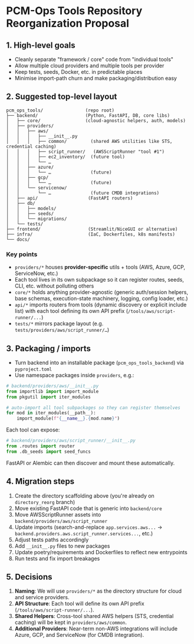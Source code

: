 # PCM-Ops Tools Repository Reorganization Proposal

## 1. High-level goals

- Cleanly separate "framework / core" code from "individual tools"
- Allow multiple cloud providers and multiple tools per provider
- Keep tests, seeds, Docker, etc. in predictable places
- Minimise import-path churn and make packaging/distribution easy

## 2. Suggested top-level layout

```tree
pcm_ops_tools/                (repo root)
├── backend/                  (Python, FastAPI, DB, core libs)
│   ├── core/                 (cloud-agnostic helpers, auth, models)
│   ├── providers/
│   │   ├── aws/
│   │   │   ├── __init__.py
│   │   │   ├── common/         (shared AWS utilities like STS, credential caching)
│   │   │   ├── script_runner/   (AWSScriptRunner "tool #1")
│   │   │   ├── ec2_inventory/  (future tool)
│   │   │   └── …               
│   │   ├── azure/
│   │   │   └── …               (future)
│   │   ├── gcp/
│   │   │   └── …               (future)
│   │   └── servicenow/
│   │       └── …               (future CMDB integrations)
│   ├── api/                   (FastAPI routers)
│   ├── db/
│   │   ├── models/
│   │   ├── seeds/
│   │   └── migrations/
│   └── tests/
├── frontend/                  (Streamlit/NiceGUI or alternative)
├── infra/                     (IaC, Dockerfiles, k8s manifests)
└── docs/
```

### Key points

- `providers/*` houses **provider-specific** utils + tools (AWS, Azure, GCP, ServiceNow, etc.)
- Each tool lives in its own subpackage so it can register routes, seeds, CLI, etc. without polluting others
- `core/*` holds anything provider-agnostic (generic auth/session helpers, base schemas, execution-state machinery, logging, config loader, etc.)
- `api/*` imports routers from tools (dynamic discovery or explicit include list) with each tool defining its own API prefix (`/tools/aws/script-runner/...`)
- `tests/*` mirrors package layout (e.g. `tests/providers/aws/script_runner/…`)

## 3. Packaging / imports

- Turn backend into an installable package (`pcm_ops_tools_backend`) via `pyproject.toml`
- Use namespace packages inside `providers`, e.g.:

```python
# backend/providers/aws/__init__.py
from importlib import import_module
from pkgutil import iter_modules

# auto-import all tool subpackages so they can register themselves
for mod in iter_modules(__path__):
    import_module(f"{__name__}.{mod.name}")
```

Each tool can expose:

```python
# backend/providers/aws/script_runner/__init__.py
from .routes import router
from .db_seeds import seed_funcs
```

FastAPI or Alembic can then discover and mount these automatically.

## 4. Migration steps

1. Create the directory scaffolding above (you're already on `directory_reorg` branch)
2. Move existing FastAPI code that is generic into `backend/core`
3. Move AWSScriptRunner assets into `backend/providers/aws/script_runner`
4. Update imports (search-and-replace `app.services.aws...` → `backend.providers.aws.script_runner.services...`, etc.)
5. Adjust tests paths accordingly
6. Add `__init__.py` files to new packages
7. Update poetry/requirements and Dockerfiles to reflect new entrypoints
8. Run tests and fix import breakages

## 5. Decisions

1. **Naming**: We will use `providers/*` as the directory structure for cloud and service providers.
2. **API Structure**: Each tool will define its own API prefix (`/tools/aws/script-runner/...`).
3. **Shared Helpers**: Cross-tool shared AWS helpers (STS, credential caching) will be kept in `providers/aws/common`.
4. **Additional Providers**: Near-term non-AWS integrations will include Azure, GCP, and ServiceNow (for CMDB integration).
